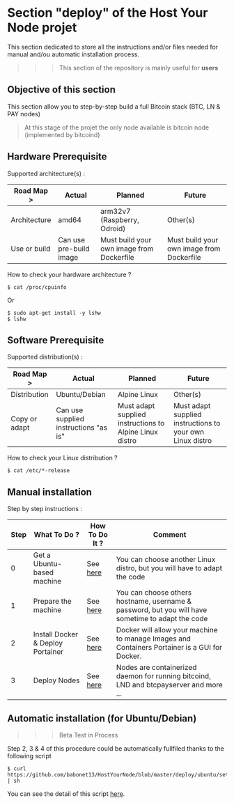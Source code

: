 Section "deploy" of the Host Your Node projet
==

This section dedicated to store all the instructions and/or files needed for manual and/ou automatic installation process.

>>> This section of the repository is mainly useful for __users__

Objective of this section
-
This section allow you to step-by-step build a full Bitcoin stack (BTC, LN & PAY nodes)
> At this stage of the projet the only node available is bitcoin node (implemented by bitcoind)

Hardware Prerequisite
-
Supported architecture(s) :
<table>
    <thead>
        <tr>
            <th>Road Map ></th>
            <th>Actual</th>
            <th>Planned</th>
            <th>Future</th>
        </tr>
    </thead>
    <tbody>
        <tr>
            <td>Architecture</td>
            <td>amd64</td>
            <td>arm32v7 (Raspberry, Odroid)</td>
            <td>Other(s)</td>
        </tr>
        <tr>
            <td>Use or build</td>      
            <td>Can use pre-build image</td>
            <td>Must build your own image from Dockerfile</td>
            <td>Must build your own image from Dockerfile</td>
        </tr>
    </tbody>
</table>

How to check your hardware architecture ?
<pre><code>$ cat /proc/cpuinfo</code></pre>
Or
<pre><code>$ sudo apt-get install -y lshw
$ lshw</code></pre>

Software Prerequisite
-
Supported distribution(s) :
<table>
    <thead>
        <tr>
            <th>Road Map ></th>
            <th>Actual</th>
            <th>Planned</th>
            <th>Future</th>
        </tr>
    </thead>
    <tbody>
        <tr>
            <td>Distribution</td>
            <td>Ubuntu/Debian</td>
            <td>Alpine Linux</td>
            <td>Other(s)</td>
        </tr>
        <tr>
            <td>Copy or adapt</td>      
            <td>Can use supplied instructions "as is"</td>
            <td>Must adapt supplied instructions to Alpine Linux distro</td>
            <td>Must adapt supplied instructions to your own Linux distro</td>
        </tr>
    </tbody>
</table>

How to check your Linux distribution ?
<pre><code>$ cat /etc/*-release</code></pre>

Manual installation
-
Step by step instructions : 
<table>
    <thead>
        <tr>
            <th>Step</th>
            <th>What To Do ?</th>
            <th>How To Do It ?</th>
            <th>Comment</th>
        </tr>
    </thead>
    <tbody>
        <tr>
            <td>0</td>
            <td>Get a Ubuntu-based machine</td>
            <td>See <a href="https://github.com/babonet13/HostYourNode/blob/master/deploy/0_GetTheMachine.md">here</a></td>
            <td>You can choose another Linux distro, but you will have to adapt the code</td>
        </tr>
        <tr>
            <td>1</td>
            <td>Prepare the machine</td>
            <td>See <a href="https://github.com/babonet13/HostYourNode/blob/master/deploy/1_PrepareTheMachine.md">here</a></td>
            <td>You can choose others hostname, username & password, but you will have sometime to adapt the code</td>
        </tr>
        <tr>
            <td>2</td>
            <td>Install Docker & Deploy Portainer</td>
            <td>See <a href="https://github.com/babonet13/HostYourNode/blob/master/deploy/2_InstallDockerAndDeployPortainer.md.md">here</a></td>
            <td>Docker will allow your machine to manage Images and Containers Portainer is a GUI for Docker.</td>
        </tr>
        <tr>
        <tr>
            <td>3</td>
            <td>Deploy Nodes</td>
            <td>See <a href="https://github.com/babonet13/HostYourNode/blob/master/deploy/3_DeployNodes.md">here</a></td>
            <td>Nodes are containerized daemon for running bitcoind, LND and btcpayserver and more ...</td>
        </tr>
    </tbody>
</table>

Automatic installation (for Ubuntu/Debian)
-
>>> Beta Test in Process    

Step 2, 3 & 4 of this procedure could be automatically fullfiled thanks to the following script
<pre><code>$ curl https://github.com/babonet13/HostYourNode/blob/master/deploy/ubuntu/setup.sh | sh</code></pre>

You can see the detail of this script <a href="https://github.com/babonet13/HostYourNode/blob/master/deploy/ubuntu/setup.sh">here</a>.
